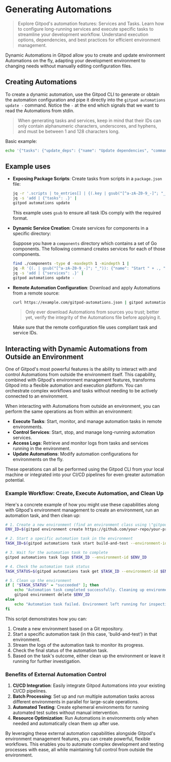 # Generating Automations

> Explore Gitpod's automation features: Services and Tasks. Learn how to configure long-running services and execute specific tasks to streamline your development workflow. Understand execution options, dependencies, and best practices for efficient environment management.

Dynamic Automations in Gitpod allow you to create and update environment Automations on the fly, adapting your development environment to changing needs without manually editing configuration files.

## Creating Automations

To create a dynamic automation, use the Gitpod CLI to generate or obtain the automation configuration and pipe it directly into the `gitpod automations update -` command. Notice the `-` at the end which signals that we want to read the Automations from stdin.

> When generating tasks and services, keep in mind that their IDs can only contain alphanumeric characters, underscores, and hyphens, and must be between 1 and 128 characters long.

Basic example:

```bash
echo '{"tasks": {"update_deps": {"name": "Update dependencies", "command": "npm update"}}}' | gitpod automations update -
```

## Example uses

* **Exposing Package Scripts**: Create tasks from scripts in a `package.json` file:

  ```bash
  jq -r '.scripts | to_entries[] | {(.key | gsub("[^a-zA-Z0-9_-]"; "_")): {"name": .key, "command": .value}}' package.json |
  jq -s 'add | {"tasks": .}' |
  gitpod automations update
  ```

  This example uses `gsub` to ensure all task IDs comply with the required format.

* **Dynamic Service Creation**: Create services for components in a specific directory:

  Suppose you have a `components` directory which contains a set of Go components. The following command creates services
  for each of those components.

  ```bash
  find ./components -type d -maxdepth 1 -mindepth 1 |
  jq -R '{(. | gsub("[^a-zA-Z0-9_-]"; "_")): {"name": "Start " + ., "command": "cd " + . + " && go run ."}}' |
  jq -s 'add | {"services": .}' |
  gitpod automations update -
  ```

* **Remote Automation Configuration**: Download and apply Automations from a remote source:

  ```bash
  curl https://example.com/gitpod-automations.json | gitpod automations update -
  ```

  > Only ever download Automations from sources you trust; better yet, verify the integrity of the Automations file before applying it.

  Make sure that the remote configuration file uses compliant task and service IDs.

## Interacting with Dynamic Automations from Outside an Environment

One of Gitpod's most powerful features is the ability to interact with and control Automations from outside the environment itself. This capability, combined with Gitpod's environment management features, transforms Gitpod into a flexible automation and execution platform. You can orchestrate complex workflows and tasks without needing to be actively connected to an environment.

When interacting with Automations from outside an environment, you can perform the same operations as from within an environment:

* **Execute Tasks**: Start, monitor, and manage automation tasks in remote environments.
* **Control Services**: Start, stop, and manage long-running automation services.
* **Access Logs**: Retrieve and monitor logs from tasks and services running in the environment.
* **Update Automations**: Modify automation configurations for environments on the fly.

These operations can all be performed using the Gitpod CLI from your local machine or integrated into your CI/CD pipelines for even greater automation potential.

### Example Workflow: Create, Execute Automation, and Clean Up

Here's a concrete example of how you might use these capabilities along with Gitpod's environment management to create an environment, run an automation task, and then clean up:

```bash
# 1. Create a new environment (find an environment class using \"gitpod environment list-classes\")
ENV_ID=$(gitpod environment create https://github.com/your-repo/your-project --dont-wait --class-id some-env-class-id)

# 2. Start a specific automation task in the environment
TASK_ID=$(gitpod automations task start build-and-test --environment-id $ENV_ID)

# 3. Wait for the automation task to complete
gitpod automations task logs $TASK_ID --environment-id $ENV_ID

# 4. Check the automation task status
TASK_STATUS=$(gitpod automations task get $TASK_ID --environment-id $ENV_ID -o json | jq -r .status)

# 5. Clean up the environment
if [ "$TASK_STATUS" = "succeeded" ]; then
    echo "Automation task completed successfully. Cleaning up environment."
    gitpod environment delete $ENV_ID
else
    echo "Automation task failed. Environment left running for inspection."
fi
```

This script demonstrates how you can:

1. Create a new environment based on a Git repository.
2. Start a specific automation task (in this case, 'build-and-test') in that environment.
3. Stream the logs of the automation task to monitor its progress.
4. Check the final status of the automation task.
5. Based on the task's outcome, either clean up the environment or leave it running for further investigation.

### Benefits of External Automation Control

1. **CI/CD Integration**: Easily integrate Gitpod Automations into your existing CI/CD pipelines.
2. **Batch Processing**: Set up and run multiple automation tasks across different environments in parallel for large-scale operations.
3. **Automated Testing**: Create ephemeral environments for running automated test suites without manual intervention.
4. **Resource Optimization**: Run Automations in environments only when needed and automatically clean them up after use.

By leveraging these external automation capabilities alongside Gitpod's environment management features, you can create powerful, flexible workflows. This enables you to automate complex development and testing processes with ease, all while maintaining full control from outside the environment.

